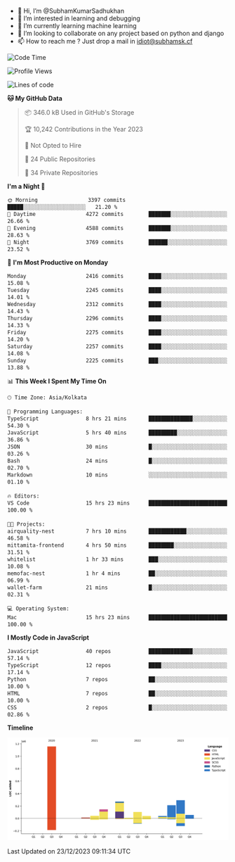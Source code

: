 - 👋 Hi, I’m @SubhamKumarSadhukhan
- 👀 I’m interested in learning and debugging
- 🌱 I’m currently learning machine learning
- 💞️ I’m looking to collaborate on any project based on python and django
- 📫 How to reach me ?
      Just drop a mail in idiot@subhamsk.cf

<!---
SubhamKumarSadhukhan/SubhamKumarSadhukhan is a ✨ special ✨ repository because its `README.md` (this file) appears on your GitHub profile.
You can click the Preview link to take a look at your changes.
--->


<!--START_SECTION:waka-->
![Code Time](http://img.shields.io/badge/Code%20Time-1%2C779%20hrs%201%20min-blue)

![Profile Views](http://img.shields.io/badge/Profile%20Views-0-blue)

![Lines of code](https://img.shields.io/badge/From%20Hello%20World%20I%27ve%20Written-2.4%20million%20lines%20of%20code-blue)

**🐱 My GitHub Data** 

> 📦 346.0 kB Used in GitHub's Storage 
 > 
> 🏆 10,242 Contributions in the Year 2023
 > 
> 🚫 Not Opted to Hire
 > 
> 📜 24 Public Repositories 
 > 
> 🔑 34 Private Repositories 
 > 
**I'm a Night 🦉** 

```text
🌞 Morning                3397 commits        █████░░░░░░░░░░░░░░░░░░░░   21.20 % 
🌆 Daytime                4272 commits        ███████░░░░░░░░░░░░░░░░░░   26.66 % 
🌃 Evening                4588 commits        ███████░░░░░░░░░░░░░░░░░░   28.63 % 
🌙 Night                  3769 commits        ██████░░░░░░░░░░░░░░░░░░░   23.52 % 
```
📅 **I'm Most Productive on Monday** 

```text
Monday                   2416 commits        ████░░░░░░░░░░░░░░░░░░░░░   15.08 % 
Tuesday                  2245 commits        ████░░░░░░░░░░░░░░░░░░░░░   14.01 % 
Wednesday                2312 commits        ████░░░░░░░░░░░░░░░░░░░░░   14.43 % 
Thursday                 2296 commits        ████░░░░░░░░░░░░░░░░░░░░░   14.33 % 
Friday                   2275 commits        ████░░░░░░░░░░░░░░░░░░░░░   14.20 % 
Saturday                 2257 commits        ████░░░░░░░░░░░░░░░░░░░░░   14.08 % 
Sunday                   2225 commits        ███░░░░░░░░░░░░░░░░░░░░░░   13.88 % 
```


📊 **This Week I Spent My Time On** 

```text
🕑︎ Time Zone: Asia/Kolkata

💬 Programming Languages: 
TypeScript               8 hrs 21 mins       ██████████████░░░░░░░░░░░   54.30 % 
JavaScript               5 hrs 40 mins       █████████░░░░░░░░░░░░░░░░   36.86 % 
JSON                     30 mins             █░░░░░░░░░░░░░░░░░░░░░░░░   03.26 % 
Bash                     24 mins             █░░░░░░░░░░░░░░░░░░░░░░░░   02.70 % 
Markdown                 10 mins             ░░░░░░░░░░░░░░░░░░░░░░░░░   01.10 % 

🔥 Editors: 
VS Code                  15 hrs 23 mins      █████████████████████████   100.00 % 

🐱‍💻 Projects: 
airquality-nest          7 hrs 10 mins       ████████████░░░░░░░░░░░░░   46.58 % 
mittamita-frontend       4 hrs 50 mins       ████████░░░░░░░░░░░░░░░░░   31.51 % 
whitelist                1 hr 33 mins        ███░░░░░░░░░░░░░░░░░░░░░░   10.08 % 
memofac-nest             1 hr 4 mins         ██░░░░░░░░░░░░░░░░░░░░░░░   06.99 % 
wallet-farm              21 mins             █░░░░░░░░░░░░░░░░░░░░░░░░   02.31 % 

💻 Operating System: 
Mac                      15 hrs 23 mins      █████████████████████████   100.00 % 
```

**I Mostly Code in JavaScript** 

```text
JavaScript               40 repos            ██████████████░░░░░░░░░░░   57.14 % 
TypeScript               12 repos            ████░░░░░░░░░░░░░░░░░░░░░   17.14 % 
Python                   7 repos             ██░░░░░░░░░░░░░░░░░░░░░░░   10.00 % 
HTML                     7 repos             ██░░░░░░░░░░░░░░░░░░░░░░░   10.00 % 
CSS                      2 repos             █░░░░░░░░░░░░░░░░░░░░░░░░   02.86 % 
```



**Timeline**

![Lines of Code chart](https://raw.githubusercontent.com/SubhamKumarSadhukhan/SubhamKumarSadhukhan/main/assets/bar_graph.png)


 Last Updated on 23/12/2023 09:11:34 UTC
<!--END_SECTION:waka-->
